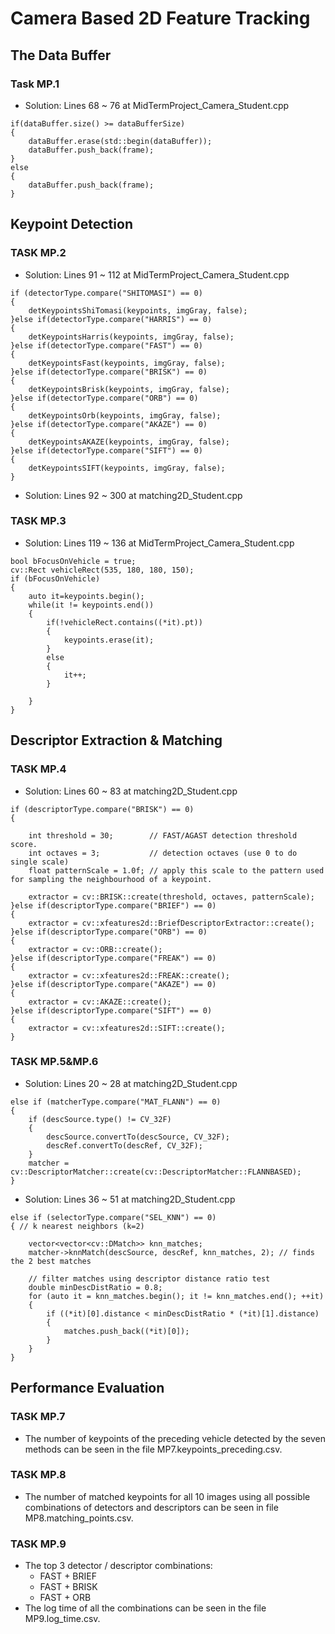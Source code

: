 # Camera Based 2D Feature Tracking

## The Data Buffer

### Task MP.1

* Solution: Lines 68 ~ 76 at MidTermProject_Camera_Student.cpp
```
if(dataBuffer.size() >= dataBufferSize)
{
    dataBuffer.erase(std::begin(dataBuffer));
    dataBuffer.push_back(frame);
}
else
{
    dataBuffer.push_back(frame);
}
```

## Keypoint Detection

### TASK MP.2

* Solution: Lines 91 ~ 112 at MidTermProject_Camera_Student.cpp
```
if (detectorType.compare("SHITOMASI") == 0)
{
    detKeypointsShiTomasi(keypoints, imgGray, false);
}else if(detectorType.compare("HARRIS") == 0)
{
    detKeypointsHarris(keypoints, imgGray, false);
}else if(detectorType.compare("FAST") == 0)
{
    detKeypointsFast(keypoints, imgGray, false);
}else if(detectorType.compare("BRISK") == 0)
{
    detKeypointsBrisk(keypoints, imgGray, false);
}else if(detectorType.compare("ORB") == 0)
{
    detKeypointsOrb(keypoints, imgGray, false);
}else if(detectorType.compare("AKAZE") == 0)
{
    detKeypointsAKAZE(keypoints, imgGray, false);
}else if(detectorType.compare("SIFT") == 0)
{
    detKeypointsSIFT(keypoints, imgGray, false);
}
```
* Solution: Lines 92 ~ 300 at matching2D_Student.cpp

### TASK MP.3

* Solution: Lines 119 ~ 136 at MidTermProject_Camera_Student.cpp
```
bool bFocusOnVehicle = true;
cv::Rect vehicleRect(535, 180, 180, 150);
if (bFocusOnVehicle)
{
    auto it=keypoints.begin();
    while(it != keypoints.end())
    {
        if(!vehicleRect.contains((*it).pt))
        {
            keypoints.erase(it);
        }
        else
        {
            it++;
        }

    }
}
```

## Descriptor Extraction & Matching

### TASK MP.4

* Solution: Lines 60 ~ 83 at matching2D_Student.cpp
```
if (descriptorType.compare("BRISK") == 0)
{

    int threshold = 30;        // FAST/AGAST detection threshold score.
    int octaves = 3;           // detection octaves (use 0 to do single scale)
    float patternScale = 1.0f; // apply this scale to the pattern used for sampling the neighbourhood of a keypoint.

    extractor = cv::BRISK::create(threshold, octaves, patternScale);
}else if(descriptorType.compare("BRIEF") == 0)
{
    extractor = cv::xfeatures2d::BriefDescriptorExtractor::create();
}else if(descriptorType.compare("ORB") == 0)
{
    extractor = cv::ORB::create();
}else if(descriptorType.compare("FREAK") == 0)
{
    extractor = cv::xfeatures2d::FREAK::create();
}else if(descriptorType.compare("AKAZE") == 0)
{
    extractor = cv::AKAZE::create();
}else if(descriptorType.compare("SIFT") == 0)
{
    extractor = cv::xfeatures2d::SIFT::create();
}
```

### TASK MP.5&MP.6

* Solution: Lines 20 ~ 28 at matching2D_Student.cpp
```
else if (matcherType.compare("MAT_FLANN") == 0)
{
    if (descSource.type() != CV_32F)
    {
        descSource.convertTo(descSource, CV_32F);
        descRef.convertTo(descRef, CV_32F);
    }
    matcher = cv::DescriptorMatcher::create(cv::DescriptorMatcher::FLANNBASED);
}
```
* Solution: Lines 36 ~ 51 at matching2D_Student.cpp
```
else if (selectorType.compare("SEL_KNN") == 0)
{ // k nearest neighbors (k=2)

    vector<vector<cv::DMatch>> knn_matches;
    matcher->knnMatch(descSource, descRef, knn_matches, 2); // finds the 2 best matches

    // filter matches using descriptor distance ratio test
    double minDescDistRatio = 0.8;
    for (auto it = knn_matches.begin(); it != knn_matches.end(); ++it)
    {
        if ((*it)[0].distance < minDescDistRatio * (*it)[1].distance)
        {
            matches.push_back((*it)[0]);
        }
    }
}
```

## Performance Evaluation

### TASK MP.7

* The number of keypoints of the preceding vehicle detected by the seven methods can be seen in the file MP7.keypoints_preceding.csv.

### TASK MP.8

* The number of matched keypoints for all 10 images using all possible combinations of detectors and descriptors can be seen in file MP8.matching_points.csv.

### TASK MP.9

* The top 3 detector / descriptor combinations:
    * FAST + BRIEF
    * FAST + BRISK
    * FAST + ORB
* The log time of all the combinations can be seen in the file MP9.log_time.csv.
